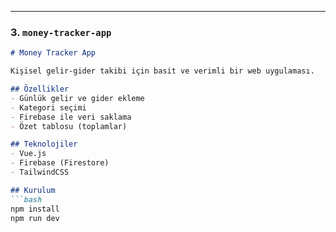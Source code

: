 
---

### 3. `money-tracker-app`

```markdown
# Money Tracker App

Kişisel gelir-gider takibi için basit ve verimli bir web uygulaması.

## Özellikler
- Günlük gelir ve gider ekleme
- Kategori seçimi
- Firebase ile veri saklama
- Özet tablosu (toplamlar)

## Teknolojiler
- Vue.js
- Firebase (Firestore)
- TailwindCSS

## Kurulum
```bash
npm install
npm run dev
